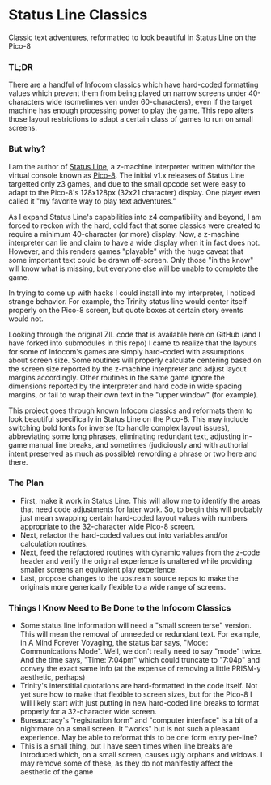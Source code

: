 # Status Line Classics
Classic text adventures, reformatted to look beautiful in Status Line on the Pico-8

### TL;DR
There are a handful of Infocom classics which have hard-coded formatting values which prevent them from being played on narrow screens under 40-characters wide (sometimes ven under 60-characters), even if the target machine has enough processing power to play the game. This repo alters those layout restrictions to adapt a certain class of games to run on small screens.

### But why?
I am the author of [Status Line](https://christopherdrum.itch.io/statusline), a z-machine interpreter written with/for the virtual console known as [Pico-8](https://www.lexaloffle.com/pico-8.php). The initial v1.x releases of Status Line targetted only z3 games, and due to the small opcode set were easy to adapt to the Pico-8's 128x128px (32x21 character) display. One player even called it "my favorite way to play text adventures."

As I expand Status Line's capabilities into z4 compatibility and beyond, I am forced to reckon with the hard, cold fact that some classics were created to require a minimum 40-character (or more) display. Now, a z-machine interpreter can lie and claim to have a wide display when it in fact does not. However, and this renders games "playable" with the huge caveat that some important text could be drawn off-screen. Only those "in the know" will know what is missing, but everyone else will be unable to complete the game.

In trying to come up with hacks I could install into my interpreter, I noticed strange behavior. For example, the Trinity status line would center itself properly on the Pico-8 screen, but quote boxes at certain story events would not.

Looking through the original ZIL code that is available here on GitHub (and I have forked into submodules in this repo) I came to realize that the layouts for some of Infocom's games are simply hard-coded with assumptions about screen size. Some routines will properly calculate centering based on the screen size reported by the z-machine interpreter and adjust layout margins accordingly. Other routines in the same game ignore the dimensions reported by the interpreter and hard code in wide spacing margins, or fail to wrap their own text in the "upper window" (for example).

This project goes through known Infocom classics and reformats them to look beautiful specifically in Status Line on the Pico-8. This may include switching bold fonts for inverse (to handle complex layout issues), abbreviating some long phrases, eliminating redundant text, adjusting in-game manual line breaks, and sometimes (judiciously and with authorial intent preserved as much as possible) rewording a phrase or two here and there.

### The Plan
* First, make it work in Status Line. This will allow me to identify the areas that need code adjustments for later work. So, to begin this will probably just mean swapping certain hard-coded layout values with numbers appropriate to the 32-character wide Pico-8 screen.
* Next, refactor the hard-coded values out into variables and/or calculation routines.
* Next, feed the refactored routines with dynamic values from the z-code header and verify the original experience is unaltered while providing smaller screens an equivalent play experience.
* Last, propose changes to the upstream source repos to make the originals more generically flexible to a wide range of screens.

### Things I Know Need to Be Done to the Infocom Classics
* Some status line information will need a "small screen terse" version. This will mean the removal of unneeded or redundant text. For example, in A Mind Forever Voyaging, the status bar says, "Mode: Communications Mode". Well, we don't really need to say "mode" twice. And the time says, "Time: 7:04pm" which could truncate to "7:04p" and convey the exact same info (at the expense of removing a little PRISM-y aesthetic, perhaps)
* Trinity's interstitial quotations are hard-formatted in the code itself. Not yet sure how to make that flexible to screen sizes, but for the Pico-8 I will likely start with just putting in new hard-coded line breaks to format properly for a 32-character wide screen.
* Bureaucracy's "registration form" and "computer interface" is a bit of a nightmare on a small screen. It "works" but is not such a pleasant experience. May be able to reformat this to be one form entry per-line?
* This is a small thing, but I have seen times when line breaks are introduced which, on a small screen, causes ugly orphans and widows. I may remove some of these, as they do not manifestly affect the aesthetic of the game
